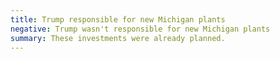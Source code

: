 ```yaml
---
title: Trump responsible for new Michigan plants
negative: Trump wasn't responsible for new Michigan plants
summary: These investments were already planned.
---
```


